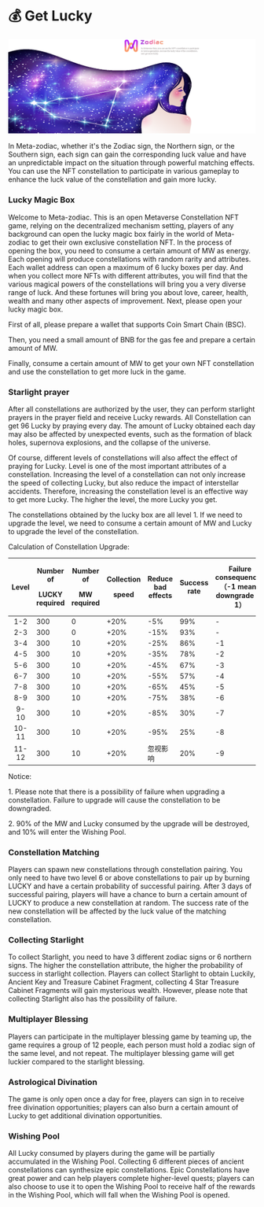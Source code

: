 # 💰 Get Lucky

![](.gitbook/assets/玩法.png)

In Meta-zodiac, whether it's the Zodiac sign, the Northern sign, or the Southern sign, each sign can gain the corresponding luck value and have an unpredictable impact on the situation through powerful matching effects. You can use the NFT constellation to participate in various gameplay to enhance the luck value of the constellation and gain more lucky.

### Lucky Magic Box

Welcome to Meta-zodiac. This is an open Metaverse Constellation NFT game, relying on the decentralized mechanism setting, players of any background can open the lucky magic box fairly in the world of Meta-zodiac to get their own exclusive constellation NFT. In the process of opening the box, you need to consume a certain amount of MW as energy. Each opening will produce constellations with random rarity and attributes. Each wallet address can open a maximum of 6 lucky boxes per day. And when you collect more NFTs with different attributes, you will find that the various magical powers of the constellations will bring you a very diverse range of luck. And these fortunes will bring you about love, career, health, wealth and many other aspects of improvement. Next, please open your lucky magic box.

First of all, please prepare a wallet that supports Coin Smart Chain (BSC).

Then, you need a small amount of BNB for the gas fee and prepare a certain amount of MW.

Finally, consume a certain amount of MW to get your own NFT constellation and use the constellation to get more luck in the game.

### **Starlight prayer**

After all constellations are authorized by the user, they can perform starlight prayers in the prayer field and receive Lucky rewards. All Constellation can get 96 Lucky by praying every day. The amount of Lucky obtained each day may also be affected by unexpected events, such as the formation of black holes, supernova explosions, and the collapse of the universe.

&#x20;

Of course, different levels of constellations will also affect the effect of praying for Lucky. Level is one of the most important attributes of a constellation. Increasing the level of a constellation can not only increase the speed of collecting Lucky, but also reduce the impact of interstellar accidents. Therefore, increasing the constellation level is an effective way to get more Lucky. The higher the level, the more Lucky you get.

&#x20;

The constellations obtained by the lucky box are all level 1. If we need to upgrade the level, we need to consume a certain amount of MW and Lucky to upgrade the level of the constellation.

Calculation of Constellation Upgrade:

&#x20;

| Level | <p>Number of</p><p>LUCKY required</p> | <p>Number of</p><p>MW required</p> | <p>Collection</p><p>speed</p> | Reduce bad effects | Success rate | Failure consequences（-1 means downgrade by 1） |
| :---: | ------------------------------------- | ---------------------------------- | ----------------------------- | ------------------ | ------------ | --------------------------------------------- |
|  1-2  |  300                                  | 0                                  | +20%                          | -5%                | 99%          | -                                             |
|  2-3  |  300                                  | 0                                  | +20%                          | -15%               | 93%          | -                                             |
|  3-4  | 300                                   | 10                                 | +20%                          | -25%               | 86%          | -1                                            |
|  4-5  | 300                                   | 10                                 | +20%                          | -35%               | 78%          | -2                                            |
|  5-6  | 300                                   | 10                                 | +20%                          | -45%               | 67%          | -3                                            |
|  6-7  | 300                                   | 10                                 | +20%                          | -55%               | 57%          | -4                                            |
|  7-8  | 300                                   | 10                                 | +20%                          | -65%               | 45%          | -5                                            |
|  8-9  | 300                                   | 10                                 | +20%                          | -75%               | 38%          | -6                                            |
|  9-10 | 300                                   | 10                                 | +20%                          | -85%               | 30%          | -7                                            |
| 10-11 | 300                                   | 10                                 | +20%                          | -95%               | 25%          | -8                                            |
| 11-12 |  300                                  | 10                                 | +20%                          | 忽视影响               | 20%          | -9                                            |

&#x20;

&#x20;Notice:

1\. Please note that there is a possibility of failure when upgrading a constellation. Failure to upgrade will cause the constellation to be downgraded.

2\. 90% of the MW and Lucky consumed by the upgrade will be destroyed, and 10% will enter the Wishing Pool.

### Constellation Matching

Players can spawn new constellations through constellation pairing. You only need to have two level 6 or above constellations to pair up by burning LUCKY and have a certain probability of successful pairing. After 3 days of successful pairing, players will have a chance to burn a certain amount of LUCKY to produce a new constellation at random. The success rate of the new constellation will be affected by the luck value of the matching constellation.

### Collecting Starlight

To collect Starlight, you need to have 3 different zodiac signs or 6 northern signs. The higher the constellation attribute, the higher the probability of success in starlight collection. Players can collect Starlight to obtain Luckily, Ancient Key and Treasure Cabinet Fragment, collecting 4 Star Treasure Cabinet Fragments will gain mysterious wealth. However, please note that collecting Starlight also has the possibility of failure.

### Multiplayer Blessing

Players can participate in the multiplayer blessing game by teaming up, the game requires a group of 12 people, each person must hold a zodiac sign of the same level, and not repeat. The multiplayer blessing game will get luckier compared to the starlight blessing.

### Astrological Divination

The game is only open once a day for free, players can sign in to receive free divination opportunities; players can also burn a certain amount of Lucky to get additional divination opportunities.

### Wishing Pool

All Lucky consumed by players during the game will be partially accumulated in the Wishing Pool. Collecting 6 different pieces of ancient constellations can synthesize epic constellations. Epic Constellations have great power and can help players complete higher-level quests; players can also choose to use it to open the Wishing Pool to receive half of the rewards in the Wishing Pool, which will fall when the Wishing Pool is opened.
